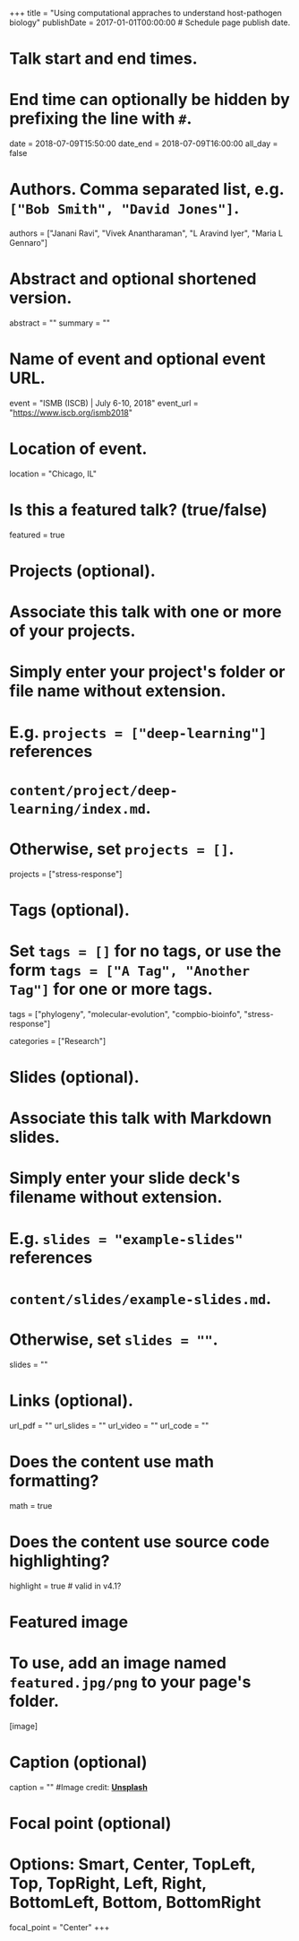+++
title = "Using computational appraches to understand host-pathogen biology"
publishDate = 2017-01-01T00:00:00  # Schedule page publish date.

# Talk start and end times.
#   End time can optionally be hidden by prefixing the line with `#`.
date = 2018-07-09T15:50:00
date_end = 2018-07-09T16:00:00
all_day = false

# Authors. Comma separated list, e.g. `["Bob Smith", "David Jones"]`.
authors = ["Janani Ravi", "Vivek Anantharaman", "L Aravind Iyer", "Maria L Gennaro"]

# Abstract and optional shortened version.
abstract = ""
summary = ""

# Name of event and optional event URL.
event = "ISMB (ISCB) | July 6-10, 2018"
event_url = "https://www.iscb.org/ismb2018"

# Location of event.
location = "Chicago, IL"

# Is this a featured talk? (true/false)
featured = true

# Projects (optional).
#   Associate this talk with one or more of your projects.
#   Simply enter your project's folder or file name without extension.
#   E.g. `projects = ["deep-learning"]` references 
#   `content/project/deep-learning/index.md`.
#   Otherwise, set `projects = []`.
projects = ["stress-response"]

# Tags (optional).
#   Set `tags = []` for no tags, or use the form `tags = ["A Tag", "Another Tag"]` for one or more tags.
tags = ["phylogeny", "molecular-evolution", "compbio-bioinfo", "stress-response"]

categories = ["Research"]

# Slides (optional).
#   Associate this talk with Markdown slides.
#   Simply enter your slide deck's filename without extension.
#   E.g. `slides = "example-slides"` references 
#   `content/slides/example-slides.md`.
#   Otherwise, set `slides = ""`.
slides = ""

# Links (optional).
url_pdf = ""
url_slides = ""
url_video = ""
url_code = ""

# Does the content use math formatting?
math = true

# Does the content use source code highlighting?
highlight = true # valid in v4.1?

# Featured image
# To use, add an image named `featured.jpg/png` to your page's folder. 
[image]
  # Caption (optional)
  caption = "" #Image credit: [**Unsplash**](https://unsplash.com/photos/bzdhc5b3Bxs)

  # Focal point (optional)
  # Options: Smart, Center, TopLeft, Top, TopRight, Left, Right, BottomLeft, Bottom, BottomRight
  focal_point = "Center"
+++
